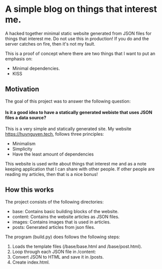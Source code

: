 # A simple blog on things that interest me. 

A hacked together minimal static website generated from JSON files for things that interest me.
Do not use this in production! If you do and the server catches on fire, then it's not my fault.

This is a proof of concept where there are two things that I want to put an emphasis on:
- Minimal dependencies.
- KISS

## Motivation
The goal of this project was to answer the following question:
#### Is it a good idea to have a statically generated webiste that uses JSON files a data source?

This is a very simple and statically generated site. My website https://huynguyen.tech, follows three principles:
- Minimalism
- Simplicity
- Have the least amount of dependencies

This website is used write about things that interest me and as a note keeping application that I can share with other people. If other people are reading my articles, then that is a nice bonus!

## How this works
The project consists of the following directories:
- base: Contains basic building blocks of the website.
- content: Contains the website articles as JSON files.
- images: Contains images that is used in articles.
- posts: Generated articles from json files.

The program (build.py) does follows the following steps:
1. Loads the template files (/base/base.html and /base/post.html).
2. Loop through each JSON file in /content:
3. Convert JSON to HTML and save it in /posts.
4. Create index.html.
